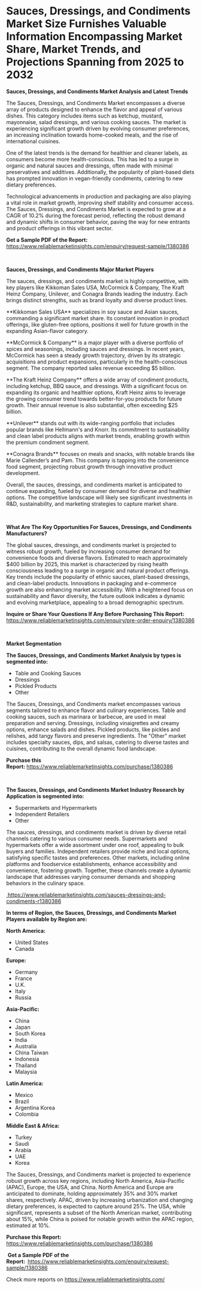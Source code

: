 <p><h1>Sauces, Dressings, and Condiments Market Size Furnishes Valuable Information Encompassing Market Share, Market Trends, and Projections Spanning from 2025 to 2032</h1></p><p><strong>Sauces, Dressings, and Condiments Market Analysis and Latest Trends</strong></p>
<p><p>The Sauces, Dressings, and Condiments Market encompasses a diverse array of products designed to enhance the flavor and appeal of various dishes. This category includes items such as ketchup, mustard, mayonnaise, salad dressings, and various cooking sauces. The market is experiencing significant growth driven by evolving consumer preferences, an increasing inclination towards home-cooked meals, and the rise of international cuisines.</p><p>One of the latest trends is the demand for healthier and cleaner labels, as consumers become more health-conscious. This has led to a surge in organic and natural sauces and dressings, often made with minimal preservatives and additives. Additionally, the popularity of plant-based diets has prompted innovation in vegan-friendly condiments, catering to new dietary preferences.</p><p>Technological advancements in production and packaging are also playing a vital role in market growth, improving shelf stability and consumer access. The Sauces, Dressings, and Condiments Market is expected to grow at a CAGR of 10.2% during the forecast period, reflecting the robust demand and dynamic shifts in consumer behavior, paving the way for new entrants and product offerings in this vibrant sector.</p></p>
<p><strong>Get a Sample PDF of the Report:&nbsp;</strong> <a href="https://www.reliablemarketinsights.com/enquiry/request-sample/1380386?utm_campaign=2188&utm_medium=2&utm_source=Github&utm_content=ia&utm_term=22032025&utm_id=sauces-dressings-and-condiments">https://www.reliablemarketinsights.com/enquiry/request-sample/1380386</a></p>
<p>&nbsp;</p>
<p><strong>Sauces, Dressings, and Condiments Major Market Players</strong></p>
<p><p>The sauces, dressings, and condiments market is highly competitive, with key players like Kikkoman Sales USA, McCormick & Company, The Kraft Heinz Company, Unilever, and Conagra Brands leading the industry. Each brings distinct strengths, such as brand loyalty and diverse product lines.</p><p>**Kikkoman Sales USA** specializes in soy sauce and Asian sauces, commanding a significant market share. Its constant innovation in product offerings, like gluten-free options, positions it well for future growth in the expanding Asian-flavor category.</p><p>**McCormick & Company** is a major player with a diverse portfolio of spices and seasonings, including sauces and dressings. In recent years, McCormick has seen a steady growth trajectory, driven by its strategic acquisitions and product expansions, particularly in the health-conscious segment. The company reported sales revenue exceeding $5 billion.</p><p>**The Kraft Heinz Company** offers a wide array of condiment products, including ketchup, BBQ sauce, and dressings. With a significant focus on expanding its organic and healthier options, Kraft Heinz aims to leverage the growing consumer trend towards better-for-you products for future growth. Their annual revenue is also substantial, often exceeding $25 billion.</p><p>**Unilever** stands out with its wide-ranging portfolio that includes popular brands like Hellmann's and Knorr. Its commitment to sustainability and clean label products aligns with market trends, enabling growth within the premium condiment segment.</p><p>**Conagra Brands** focuses on meals and snacks, with notable brands like Marie Callender’s and Pam. This company is tapping into the convenience food segment, projecting robust growth through innovative product development. </p><p>Overall, the sauces, dressings, and condiments market is anticipated to continue expanding, fueled by consumer demand for diverse and healthier options. The competitive landscape will likely see significant investments in R&D, sustainability, and marketing strategies to capture market share.</p></p>
<p>&nbsp;</p>
<p><strong>What Are The Key Opportunities For Sauces, Dressings, and Condiments Manufacturers?</strong></p>
<p><p>The global sauces, dressings, and condiments market is projected to witness robust growth, fueled by increasing consumer demand for convenience foods and diverse flavors. Estimated to reach approximately $400 billion by 2025, this market is characterized by rising health consciousness leading to a surge in organic and natural product offerings. Key trends include the popularity of ethnic sauces, plant-based dressings, and clean-label products. Innovations in packaging and e-commerce growth are also enhancing market accessibility. With a heightened focus on sustainability and flavor diversity, the future outlook indicates a dynamic and evolving marketplace, appealing to a broad demographic spectrum.</p></p>
<p><strong>Inquire or Share Your Questions If Any Before Purchasing This Report:</strong> <a href="https://www.reliablemarketinsights.com/enquiry/pre-order-enquiry/1380386?utm_campaign=2188&utm_medium=2&utm_source=Github&utm_content=ia&utm_term=22032025&utm_id=sauces-dressings-and-condiments">https://www.reliablemarketinsights.com/enquiry/pre-order-enquiry/1380386</a></p>
<p>&nbsp;</p>
<p><strong>Market Segmentation</strong></p>
<p><strong>The Sauces, Dressings, and Condiments Market Analysis by types is segmented into:</strong></p>
<p><ul><li>Table and Cooking Sauces</li><li>Dressings</li><li>Pickled Products</li><li>Other</li></ul></p>
<p><p>The Sauces, Dressings, and Condiments market encompasses various segments tailored to enhance flavor and culinary experiences. Table and cooking sauces, such as marinara or barbecue, are used in meal preparation and serving. Dressings, including vinaigrettes and creamy options, enhance salads and dishes. Pickled products, like pickles and relishes, add tangy flavors and preserve ingredients. The "Other" market includes specialty sauces, dips, and salsas, catering to diverse tastes and cuisines, contributing to the overall dynamic food landscape.</p></p>
<p><strong>Purchase this Report:&nbsp;</strong><a href="https://www.reliablemarketinsights.com/purchase/1380386?utm_campaign=2188&utm_medium=2&utm_source=Github&utm_content=ia&utm_term=22032025&utm_id=sauces-dressings-and-condiments">https://www.reliablemarketinsights.com/purchase/1380386</a></p>
<p>&nbsp;</p>
<p><strong>The Sauces, Dressings, and Condiments Market Industry Research by Application is segmented into:</strong></p>
<p><ul><li>Supermarkets and Hypermarkets</li><li>Independent Retailers</li><li>Other</li></ul></p>
<p><p>The sauces, dressings, and condiments market is driven by diverse retail channels catering to various consumer needs. Supermarkets and hypermarkets offer a wide assortment under one roof, appealing to bulk buyers and families. Independent retailers provide niche and local options, satisfying specific tastes and preferences. Other markets, including online platforms and foodservice establishments, enhance accessibility and convenience, fostering growth. Together, these channels create a dynamic landscape that addresses varying consumer demands and shopping behaviors in the culinary space.</p></p>
<p><a href="https://www.reliablemarketinsights.com/sauces-dressings-and-condiments-r1380386?utm_campaign=2188&utm_medium=2&utm_source=Github&utm_content=ia&utm_term=22032025&utm_id=sauces-dressings-and-condiments">&nbsp;https://www.reliablemarketinsights.com/sauces-dressings-and-condiments-r1380386</a></p>
<p><strong>In terms of Region, the Sauces, Dressings, and Condiments Market Players available by Region are:</strong></p>
<p>
    <p> <strong> North America: </strong>
        <ul>
            <li>United States</li>
            <li>Canada</li>
        </ul>
        </p> 
    <p> <strong> Europe: </strong>
        <ul>
            <li>Germany</li>
            <li>France</li>
            <li>U.K.</li>
            <li>Italy</li>
            <li>Russia</li>
        </ul>
        </p> 
    <p> <strong> Asia-Pacific: </strong>
        <ul>
            <li>China</li>
            <li>Japan</li>
            <li>South Korea</li>
            <li>India</li>
            <li>Australia</li>
            <li>China Taiwan</li>
            <li>Indonesia</li>
            <li>Thailand</li>
            <li>Malaysia</li>
        </ul>
        </p> 
    <p> <strong> Latin America: </strong>
        <ul>
            <li>Mexico</li>
            <li>Brazil</li>
            <li>Argentina Korea</li>
            <li>Colombia</li>
        </ul>
        </p> 
    <p> <strong> Middle East & Africa: </strong>
        <ul>
            <li>Turkey</li>
            <li>Saudi</li>
            <li>Arabia</li>
            <li>UAE</li>
            <li>Korea</li>
        </ul>
    </p>
    </p>
<p><p>The Sauces, Dressings, and Condiments market is projected to experience robust growth across key regions, including North America, Asia-Pacific (APAC), Europe, the USA, and China. North America and Europe are anticipated to dominate, holding approximately 35% and 30% market shares, respectively. APAC, driven by increasing urbanization and changing dietary preferences, is expected to capture around 25%. The USA, while significant, represents a subset of the North American market, contributing about 15%, while China is poised for notable growth within the APAC region, estimated at 10%.</p></p>
<p><strong>Purchase this Report: </strong><a href="https://www.reliablemarketinsights.com/purchase/1380386?utm_campaign=2188&utm_medium=2&utm_source=Github&utm_content=ia&utm_term=22032025&utm_id=sauces-dressings-and-condiments">https://www.reliablemarketinsights.com/purchase/1380386</a></p>
<p>&nbsp;<strong>Get a Sample PDF of the Report:&nbsp;&nbsp;</strong><a href="https://www.reliablemarketinsights.com/enquiry/request-sample/1380386?utm_campaign=2188&utm_medium=2&utm_source=Github&utm_content=ia&utm_term=22032025&utm_id=sauces-dressings-and-condiments">https://www.reliablemarketinsights.com/enquiry/request-sample/1380386</a></p>
<p><strong></strong></p>
<p>Check more reports on <a href="https://www.reliablemarketinsights.com/?utm_campaign=2188&utm_medium=2&utm_source=Github&utm_content=ia&utm_term=22032025&utm_id=sauces-dressings-and-condiments">https://www.reliablemarketinsights.com/</a></p>